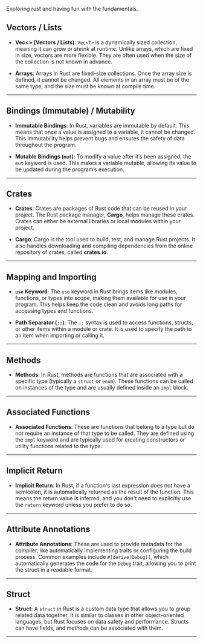 Exploring rust and having fun with the fundamentals.


## Vectors / Lists

- **Vec<> (Vectors / Lists)**: `Vec<T>` is a dynamically sized collection, meaning it can grow or shrink at runtime. Unlike arrays, which are fixed in size, vectors are more flexible. They are often used when the size of the collection is not known in advance.

- **Arrays**: Arrays in Rust are fixed-size collections. Once the array size is defined, it cannot be changed. All elements in an array must be of the same type, and the size must be known at compile time.

---

## Bindings (Immutable) / Mutability

- **Immutable Bindings**: In Rust, variables are immutable by default. This means that once a value is assigned to a variable, it cannot be changed. This immutability helps prevent bugs and ensures the safety of data throughout the program.

- **Mutable Bindings (`mut`)**: To modify a value after it’s been assigned, the `mut` keyword is used. This makes a variable mutable, allowing its value to be updated during the program’s execution.

---

## Crates

- **Crates**: Crates are packages of Rust code that can be reused in your project. The Rust package manager, **Cargo**, helps manage these crates. Crates can either be external libraries or local modules within your project.

- **Cargo**: Cargo is the tool used to build, test, and manage Rust projects. It also handles downloading and compiling dependencies from the online repository of crates, called **crates.io**.

---

## Mapping and Importing

- **`use` Keyword**: The `use` keyword in Rust brings items like modules, functions, or types into scope, making them available for use in your program. This helps keep the code clean and avoids long paths for accessing types and functions.

- **Path Separator (`::`)**: The `::` syntax is used to access functions, structs, or other items within a module or crate. It is used to specify the path to an item when importing or calling it.

---

## Methods

- **Methods**: In Rust, methods are functions that are associated with a specific type (typically a `struct` or `enum`). These functions can be called on instances of the type and are usually defined inside an `impl` block.

---

## Associated Functions

- **Associated Functions**: These are functions that belong to a type but do not require an instance of that type to be called. They are defined using the `impl` keyword and are typically used for creating constructors or utility functions related to the type.

---

## Implicit Return

- **Implicit Return**: In Rust, if a function's last expression does not have a semicolon, it is automatically returned as the result of the function. This means the return value is inferred, and you don't need to explicitly use the `return` keyword unless you prefer to do so.

---

## Attribute Annotations

- **Attribute Annotations**: These are used to provide metadata for the compiler, like automatically implementing traits or configuring the build process. Common examples include `#[derive(Debug)]`, which automatically generates the code for the `Debug` trait, allowing you to print the struct in a readable format.

---

## Struct

- **Struct**: A `struct` in Rust is a custom data type that allows you to group related data together. It is similar to classes in other object-oriented languages, but Rust focuses on data safety and performance. Structs can have fields, and methods can be associated with them.

---
